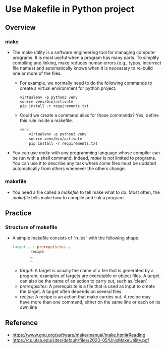 # Use Makefile in Python project

## Overview

### make
- The make utility is a software engineering tool for managing computer programs. It is most useful when a program has many parts. To simplify compiling and linking, make reduces human errors (e.g., typos, incorrect file names) and automatically knows when it is necessary to re-build one or more of the files.
    - For example, we normally need to do the following commands to create a virtual environment for python project.

        ```python3
        virtualenv -p python3 venv
        source venv/bin/activate
        pip install -r requirements.txt
        ```
    - Could we create a command alias for those commands? Yes, define this rule inside a makefile.
        ```makefile
        venv:
            virtualenv -p python3 venv
            source venv/bin/activate
            pip install -r requirements.txt
        ```

- You can use *make* with any programming language whose compiler can be run with a shell command. Indeed, *make* is not limited to programs. You can use it to describe any task where some files must be updated automatically from others whenever the others change.

### makefile

- You need a file called a *makefile* to tell make what to do. Most often, the *makefile* tells make how to compile and link a program.

## Practice

### Structure of makefile

- A simple makefile consists of “rules” with the following shape:

    ```makefile
    target … : prerequisites …
            recipe
            …
            …
    ```

    - *target*: A target is usually the name of a file that is generated by a program; examples of targets are executable or object files. A target can also be the name of an action to carry out, such as ‘clean’.
    - *prerequisites*: A prerequisite is a file that is used as input to create the target. A target often depends on several files
    - *recipe*: A recipe is an action that make carries out. A recipe may have more than one command, either on the same line or each on its own line


## Reference

- https://www.gnu.org/software/make/manual/make.html#Reading
- https://cs.utsa.edu/sites/default/files/2020-05/UnixMakeUtility.pdf